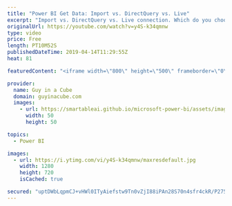 ```yaml
---
title: "Power BI Get Data: Import vs. DirectQuery vs. Live"
excerpt: "Import vs. DirectQuery vs. Live connection. Which do you choose and why in Power BI? Adam looks at the three options when creating reports in Power BI Desktop.   DirectQuery in SQL Server 2016 Analysis Services Whitepaper https://blogs.msdn.microsoft.com/analysisservices/2017/04/06/directquery-in-sql-server-2016-analysis-services-whitepaper/"
originalUrl: https://youtube.com/watch?v=y4S-k34qmnw
type: video
price: Free
length: PT10M52S
publishedDateTime: 2019-04-14T11:29:55Z
heat: 81

featuredContent: "<iframe width=\"800\" height=\"500\" frameborder=\"0\" src=\"https://www.youtube.com/embed/y4S-k34qmnw\" allow=\"accelerometer; autoplay; encrypted-media; gyroscope; picture-in-picture\" allowfullscreen></iframe>"

provider:
  name: Guy in a Cube
  domain: guyinacube.com
  images:
    - url: https://smartableai.github.io/microsoft-power-bi/assets/images/organizations/guyinacube.com-50x50.jpg
      width: 50
      height: 50

topics:
  - Power BI

images:
  - url: https://i.ytimg.com/vi/y4S-k34qmnw/maxresdefault.jpg
    width: 1280
    height: 720
    isCached: true

secured: "uptDWbLqpmCJ+vHWl0ITyAiefstw9Tn0vZjI88iPAn28S70n4sfr4ckR/P2755EOw+g6GqXxlOoY2otJbQ4AqStRnvnBWnNCmjS23BXKmQ24i8vof1QeMsBsHXehKCAq3GyZzlQNA/MDgR7Cnnfuaxfyw+lL+JHrofbcbxBmv2bdohFtr+LK/zn5AD7NNjEQKu6uC2FFwLO5ckp/0wU8C9eHseP2VVlvSS8k9dXYr6jIfF9eOdRDUOnty4972qx3R33v3zubUcTRk9PSsDcSfjVUlTFfIvSivtidtM4d4petskNsspFqLZWTPBHpuBSb8vSwNHoV+WXpB4lwAG1i//J4tk2hFwvnvaGpNVCf3Rg2fvkBBxKNtRqTBLHuHGyCg3KAUdPBIyMbsvEQcmPBfPFYzUmSRjTAQ5+NUUrQUGkm/b/jEc3vUaN944ItCquT;+JigC79EjbpPSYVnkfdyqw=="
---
```


